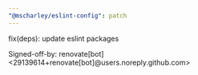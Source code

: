 ```yaml
---
"@mscharley/eslint-config": patch
---
```


fix(deps): update eslint packages

Signed-off-by: renovate[bot] <29139614+renovate[bot]@users.noreply.github.com>

